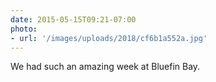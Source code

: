 ```yaml
---
date: 2015-05-15T09:21-07:00
photo:
- url: '/images/uploads/2018/cf6b1a552a.jpg'
---
```

We had such an amazing week at Bluefin Bay.
